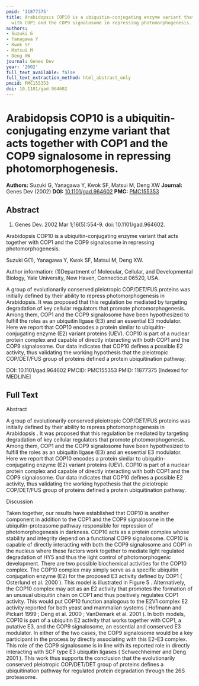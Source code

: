 ```yaml
---
pmid: '11877375'
title: Arabidopsis COP10 is a ubiquitin-conjugating enzyme variant that acts together
  with COP1 and the COP9 signalosome in repressing photomorphogenesis.
authors:
- Suzuki G
- Yanagawa Y
- Kwok SF
- Matsui M
- Deng XW
journal: Genes Dev
year: '2002'
full_text_available: false
full_text_extraction_method: html_abstract_only
pmcid: PMC155353
doi: 10.1101/gad.964602
---
```


# Arabidopsis COP10 is a ubiquitin-conjugating enzyme variant that acts together with COP1 and the COP9 signalosome in repressing photomorphogenesis.
**Authors:** Suzuki G, Yanagawa Y, Kwok SF, Matsui M, Deng XW
**Journal:** Genes Dev (2002)
**DOI:** [10.1101/gad.964602](https://doi.org/10.1101/gad.964602)
**PMC:** [PMC155353](https://www.ncbi.nlm.nih.gov/pmc/articles/PMC155353/)

## Abstract

1. Genes Dev. 2002 Mar 1;16(5):554-9. doi: 10.1101/gad.964602.

Arabidopsis COP10 is a ubiquitin-conjugating enzyme variant that acts together 
with COP1 and the COP9 signalosome in repressing photomorphogenesis.

Suzuki G(1), Yanagawa Y, Kwok SF, Matsui M, Deng XW.

Author information:
(1)Department of Molecular, Cellular, and Developmental Biology, Yale 
University, New Haven, Connecticut 06520, USA.

A group of evolutionarily conserved pleiotropic COP/DET/FUS proteins was 
initially defined by their ability to repress photomorphogenesis in Arabidopsis. 
It was proposed that this regulation be mediated by targeting degradation of key 
cellular regulators that promote photomorphogenesis. Among them, COP1 and the 
COP9 signalosome have been hypothesized to fulfill the roles as an ubiquitin 
ligase (E3) and an essential E3 modulator. Here we report that COP10 encodes a 
protein similar to ubiquitin-conjugating enzyme (E2) variant proteins (UEV). 
COP10 is part of a nuclear protein complex and capable of directly interacting 
with both COP1 and the COP9 signalosome. Our data indicates that COP10 defines a 
possible E2 activity, thus validating the working hypothesis that the 
pleiotropic COP/DET/FUS group of proteins defined a protein ubiquitination 
pathway.

DOI: 10.1101/gad.964602
PMCID: PMC155353
PMID: 11877375 [Indexed for MEDLINE]

## Full Text

Abstract

A group of evolutionarily conserved pleiotropic COP/DET/FUS
proteins was initially defined by their ability to repress
photomorphogenesis in Arabidopsis . It was proposed that
this regulation be mediated by targeting degradation of key cellular
regulators that promote photomorphogenesis. Among them, COP1 and the
COP9 signalosome have been hypothesized to fulfill the roles as an
ubiquitin ligase (E3) and an essential E3 modulator. Here we report
that COP10 encodes a protein similar to ubiquitin-conjugating
enzyme (E2) variant proteins (UEV). COP10 is part of a nuclear protein
complex and capable of directly interacting with both COP1 and the COP9
signalosome. Our data indicates that COP10 defines a possible E2
activity, thus validating the working hypothesis that the pleiotropic
COP/DET/FUS group of proteins defined a protein ubiquitination pathway.

Discussion

Taken together, our results have established that COP10 is another
component in addition to the COP1 and the COP9 signalosome in the
ubiquitin-proteasome pathway responsible for repression of
photomorphogenesis in darkness. COP10 acts as a protein complex whose
stability and integrity depend on a functional COP9 signalosome. COP10
is capable of directly interacting with both the COP9 signalosome and
COP1 in the nucleus where these factors work together to mediate light
regulated degradation of HY5 and thus the light control of
photomorphogenic development. There are two possible biochemical
activities for the COP10 complex. The COP10 complex may simply serve as
a specific ubiquitin conjugation enzyme (E2) for the proposed E3
activity defined by COP1 ( Osterlund et al. 2000 ). This model is
illustrated in Figure 5 . Alternatively, the COP10 complex may
act as an E2 activity that promotes the formation of an unusual
ubiquitin chain on COP1 and thus positively regulates COP1 activity.
This would put COP10 function analogous to the E2V1 complex E2 activity
reported for both yeast and mammalian systems ( Hofmann and
Pickart 1999 ; Deng et al. 2000 ; VanDemark et al. 2001 ). In both models,
COP10 is part of a ubiquitin E2 activity that works together with COP1,
a putative E3, and the COP9 signalosome, an essential and conserved E3
modulator. In either of the two cases, the COP9 signalosome would be a
key participant in the process by directly associating with this E2–E3
complex. This role of the COP9 signalosome is in line with its reported
role in directly interacting with SCF type E3 ubiquitin ligases
( Schwechheimer and Deng 2001 ). This work thus supports the conclusion
that the evolutionarily conserved pleiotropic COP/DET/DET group of
proteins defines a ubiquitination pathway for regulated protein
degradation through the 26S proteasome.

